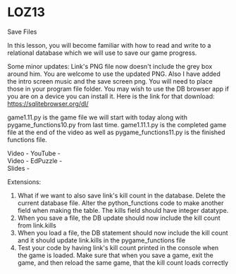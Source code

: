 # LOZ13
Save Files

In this lesson, you will become familiar with how to read and write to a relational database which we will use to save our game progress.

Some minor updates:  Link's PNG file now doesn't include the grey box around him.  You are welcome to use the updated PNG.  Also I have added the intro screen music and the save screen png.  You will need to place those in your program file folder.  You may wish to use the DB browser app if you are on a device you can install it.  Here is the link for that download: https://sqlitebrowser.org/dl/

game1.11.py is the game file we will start with today along with pygame_functions10.py from last time.  game1.11.1.py is the completed game file at the end of the video as well as pygame_functions11.py is the finished functions file.  

Video - YouTube -  
Video - EdPuzzle -   
Slides -   

Extensions:  
1. What if we want to also save link's kill count in the database.  Delete the current database file.  Alter the python_functions code to make another field when making the table.  The kills field should have integer datatype.
2. When you save a file, the DB update should now include the kill count from link.kills
3. When you load a file, the DB statement should now include the kill count and it should update link.kills in the pygame_functions file
4. Test your code by having link's kill count printed in the console when the game is loaded.  Make sure that when you save a game, exit the game, and then reload the same game, that the kill count loads correctly
